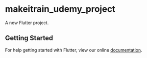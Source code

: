 # makeitrain_udemy_project

A new Flutter project.

## Getting Started

For help getting started with Flutter, view our online
[documentation](https://flutter.io/).
